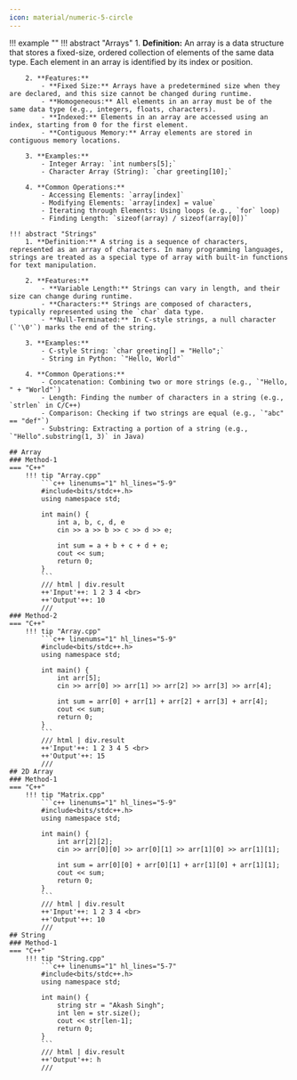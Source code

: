 ```yaml
---
icon: material/numeric-5-circle
---
```


!!! example ""
    !!! abstract "Arrays"
        1. **Definition:** An array is a data structure that stores a fixed-size, ordered collection of elements of the same data type. Each element in an array is identified by its index or position.

        2. **Features:**
            - **Fixed Size:** Arrays have a predetermined size when they are declared, and this size cannot be changed during runtime.
            - **Homogeneous:** All elements in an array must be of the same data type (e.g., integers, floats, characters).
            - **Indexed:** Elements in an array are accessed using an index, starting from 0 for the first element.
            - **Contiguous Memory:** Array elements are stored in contiguous memory locations.

        3. **Examples:**
            - Integer Array: `int numbers[5];`
            - Character Array (String): `char greeting[10];`

        4. **Common Operations:**
            - Accessing Elements: `array[index]`
            - Modifying Elements: `array[index] = value`
            - Iterating through Elements: Using loops (e.g., `for` loop)
            - Finding Length: `sizeof(array) / sizeof(array[0])`

    !!! abstract "Strings"
        1. **Definition:** A string is a sequence of characters, represented as an array of characters. In many programming languages, strings are treated as a special type of array with built-in functions for text manipulation.

        2. **Features:**
            - **Variable Length:** Strings can vary in length, and their size can change during runtime.
            - **Characters:** Strings are composed of characters, typically represented using the `char` data type.
            - **Null-Terminated:** In C-style strings, a null character (`'\0'`) marks the end of the string.

        3. **Examples:**
            - C-style String: `char greeting[] = "Hello";`
            - String in Python: `"Hello, World"`

        4. **Common Operations:**
            - Concatenation: Combining two or more strings (e.g., `"Hello, " + "World"`)
            - Length: Finding the number of characters in a string (e.g., `strlen` in C/C++)
            - Comparison: Checking if two strings are equal (e.g., `"abc" == "def"`)
            - Substring: Extracting a portion of a string (e.g., `"Hello".substring(1, 3)` in Java)

    ## Array
    ### Method-1
    === "C++"
        !!! tip "Array.cpp"
            ```c++ linenums="1" hl_lines="5-9"
            #include<bits/stdc++.h>
            using namespace std;

            int main() {
                int a, b, c, d, e
                cin >> a >> b >> c >> d >> e;

                int sum = a + b + c + d + e;
                cout << sum;
                return 0;
            }
            ```
            /// html | div.result
            ++'Input'++: 1 2 3 4 <br>
            ++'Output'++: 10
            ///
    ### Method-2
    === "C++"
        !!! tip "Array.cpp"
            ```c++ linenums="1" hl_lines="5-9"
            #include<bits/stdc++.h>
            using namespace std;

            int main() {
                int arr[5];
                cin >> arr[0] >> arr[1] >> arr[2] >> arr[3] >> arr[4];

                int sum = arr[0] + arr[1] + arr[2] + arr[3] + arr[4];
                cout << sum;
                return 0;
            }
            ```
            /// html | div.result
            ++'Input'++: 1 2 3 4 5 <br>
            ++'Output'++: 15
            ///
    ## 2D Array
    ### Method-1
    === "C++"
        !!! tip "Matrix.cpp"
            ```c++ linenums="1" hl_lines="5-9"
            #include<bits/stdc++.h>
            using namespace std;

            int main() {
                int arr[2][2];
                cin >> arr[0][0] >> arr[0][1] >> arr[1][0] >> arr[1][1];

                int sum = arr[0][0] + arr[0][1] + arr[1][0] + arr[1][1];
                cout << sum;
                return 0;
            }
            ```
            /// html | div.result
            ++'Input'++: 1 2 3 4 <br>
            ++'Output'++: 10
            ///
    ## String
    ### Method-1
    === "C++"
        !!! tip "String.cpp"
            ```c++ linenums="1" hl_lines="5-7"
            #include<bits/stdc++.h>
            using namespace std;

            int main() {
                string str = "Akash Singh";
                int len = str.size();
                cout << str[len-1];
                return 0;
            }
            ```
            /// html | div.result
            ++'Output'++: h
            ///